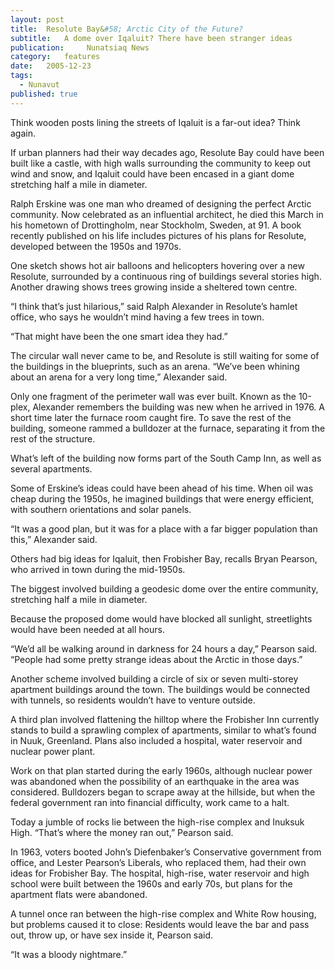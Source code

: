 ```yaml
---
layout:	post
title:	Resolute Bay&#58; Arctic City of the Future?
subtitle:	A dome over Iqaluit? There have been stranger ideas
publication:     Nunatsiaq News
category:	features
date:	2005-12-23
tags: 
  - Nunavut
published: true
---
```

 
Think wooden posts lining the streets of Iqaluit is a far-out idea? Think again.

If urban planners had their way decades ago, Resolute Bay could have been built like a castle, with high walls surrounding the community to keep out wind and snow, and Iqaluit could have been encased in a giant dome stretching half a mile in diameter.

Ralph Erskine was one man who dreamed of designing the perfect Arctic community. Now celebrated as an influential architect, he died this March in his hometown of Drottingholm, near Stockholm, Sweden, at 91. A book recently published on his life includes pictures of his plans for Resolute, developed between the 1950s and 1970s.

One sketch shows hot air balloons and helicopters hovering over a new Resolute, surrounded by a continuous ring of buildings several stories high. Another drawing shows trees growing inside a sheltered town centre.

“I think that’s just hilarious,” said Ralph Alexander in Resolute’s hamlet office, who says he wouldn’t mind having a few trees in town. <!-- BREAK -->

“That might have been the one smart idea they had.”

The circular wall never came to be, and Resolute is still waiting for some of the buildings in the blueprints, such as an arena. “We’ve been whining about an arena for a very long time,” Alexander said.

Only one fragment of the perimeter wall was ever built. Known as the 10-plex, Alexander remembers the building was new when he arrived in 1976. A short time later the furnace room caught fire. To save the rest of the building, someone rammed a bulldozer at the furnace, separating it from the rest of the structure.

What’s left of the building now forms part of the South Camp Inn, as well as several apartments.

Some of Erskine’s ideas could have been ahead of his time. When oil was cheap during the 1950s, he imagined buildings that were energy efficient, with southern orientations and solar panels.

“It was a good plan, but it was for a place with a far bigger population than this,” Alexander said.

Others had big ideas for Iqaluit, then Frobisher Bay, recalls Bryan Pearson, who arrived in town during the mid-1950s.

The biggest involved building a geodesic dome over the entire community, stretching half a mile in diameter.

Because the proposed dome would have blocked all sunlight, streetlights would have been needed at all hours.

“We’d all be walking around in darkness for 24 hours a day,” Pearson said. “People had some pretty strange ideas about the Arctic in those days.”

Another scheme involved building a circle of six or seven multi-storey apartment buildings around the town. The buildings would be connected with tunnels, so residents wouldn’t have to venture outside.

A third plan involved flattening the hilltop where the Frobisher Inn currently stands to build a sprawling complex of apartments, similar to what’s found in Nuuk, Greenland. Plans also included a hospital, water reservoir and nuclear power plant.

Work on that plan started during the early 1960s, although nuclear power was abandoned when the possibility of an earthquake in the area was considered. Bulldozers began to scrape away at the hillside, but when the federal government ran into financial difficulty, work came to a halt.

Today a jumble of rocks lie between the high-rise complex and Inuksuk High. “That’s where the money ran out,” Pearson said.

In 1963, voters booted John’s Diefenbaker’s Conservative government from office, and Lester Pearson’s Liberals, who replaced them, had their own ideas for Frobisher Bay. The hospital, high-rise, water reservoir and high school were built between the 1960s and early 70s, but plans for the apartment flats were abandoned.

A tunnel once ran between the high-rise complex and White Row housing, but problems caused it to close: Residents would leave the bar and pass out, throw up, or have sex inside it, Pearson said.

“It was a bloody nightmare.”